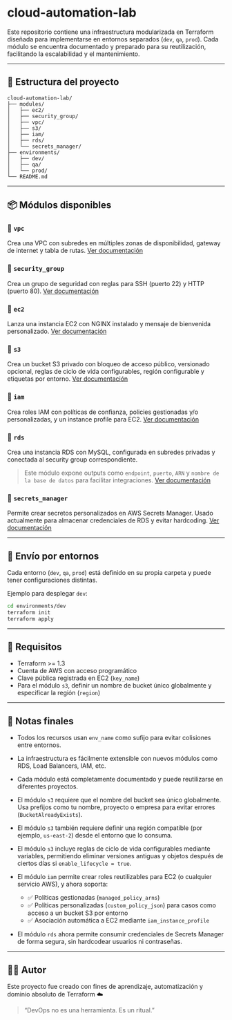 # cloud-automation-lab

Este repositorio contiene una infraestructura modularizada en Terraform diseñada para implementarse en entornos separados (`dev`, `qa`, `prod`). Cada módulo se encuentra documentado y preparado para su reutilización, facilitando la escalabilidad y el mantenimiento.

---

## 🧱 Estructura del proyecto

```
cloud-automation-lab/
├── modules/
│   ├── ec2/
│   ├── security_group/
│   ├── vpc/
│   ├── s3/
│   ├── iam/
│   ├── rds/
│   └── secrets_manager/
├── environments/
│   ├── dev/
│   ├── qa/
│   └── prod/
└── README.md
```

---

## 📦 Módulos disponibles

### 🔹 `vpc`

Crea una VPC con subredes en múltiples zonas de disponibilidad, gateway de internet y tabla de rutas.
[Ver documentación](./modules/vpc/README.md)

### 🔹 `security_group`

Crea un grupo de seguridad con reglas para SSH (puerto 22) y HTTP (puerto 80).
[Ver documentación](./modules/security_group/README.md)

### 🔹 `ec2`

Lanza una instancia EC2 con NGINX instalado y mensaje de bienvenida personalizado.
[Ver documentación](./modules/ec2/README.md)

### 🔹 `s3`

Crea un bucket S3 privado con bloqueo de acceso público, versionado opcional, reglas de ciclo de vida configurables, región configurable y etiquetas por entorno.
[Ver documentación](./modules/s3/README.md)

### 🔹 `iam`

Crea roles IAM con políticas de confianza, policies gestionadas y/o personalizadas, y un instance profile para EC2.
[Ver documentación](./modules/iam/README.md)

### 🔹 `rds`

Crea una instancia RDS con MySQL, configurada en subredes privadas y conectada al security group correspondiente.

> Este módulo expone outputs como `endpoint`, `puerto`, `ARN` y `nombre de la base de datos` para facilitar integraciones.
> [Ver documentación](./modules/rds/README.md)

### 🔹 `secrets_manager`

Permite crear secretos personalizados en AWS Secrets Manager. Usado actualmente para almacenar credenciales de RDS y evitar hardcoding.
[Ver documentación](./modules/secrets_manager/README.md)

---

## 🚀 Envío por entornos

Cada entorno (`dev`, `qa`, `prod`) está definido en su propia carpeta y puede tener configuraciones distintas.

Ejemplo para desplegar `dev`:

```bash
cd environments/dev
terraform init
terraform apply
```

---

## 🧰 Requisitos

* Terraform >= 1.3
* Cuenta de AWS con acceso programático
* Clave pública registrada en EC2 (`key_name`)
* Para el módulo `s3`, definir un nombre de bucket único globalmente y especificar la región (`region`)

---

## 📌 Notas finales

* Todos los recursos usan `env_name` como sufijo para evitar colisiones entre entornos.
* La infraestructura es fácilmente extensible con nuevos módulos como RDS, Load Balancers, IAM, etc.
* Cada módulo está completamente documentado y puede reutilizarse en diferentes proyectos.
* El módulo `s3` requiere que el nombre del bucket sea único globalmente. Usa prefijos como tu nombre, proyecto o empresa para evitar errores (`BucketAlreadyExists`).
* El módulo `s3` también requiere definir una región compatible (por ejemplo, `us-east-2`) desde el entorno que lo consuma.
* El módulo `s3` incluye reglas de ciclo de vida configurables mediante variables, permitiendo eliminar versiones antiguas y objetos después de ciertos días si `enable_lifecycle = true`.
* El módulo `iam` permite crear roles reutilizables para EC2 (o cualquier servicio AWS), y ahora soporta:

  * ✅ Políticas gestionadas (`managed_policy_arns`)
  * ✅ Políticas personalizadas (`custom_policy_json`) para casos como acceso a un bucket S3 por entorno
  * ✅ Asociación automática a EC2 mediante `iam_instance_profile`
* El módulo `rds` ahora permite consumir credenciales de Secrets Manager de forma segura, sin hardcodear usuarios ni contraseñas.

---

## 👨‍💻 Autor

Este proyecto fue creado con fines de aprendizaje, automatización y dominio absoluto de Terraform ☁️

> “DevOps no es una herramienta. Es un ritual.”
